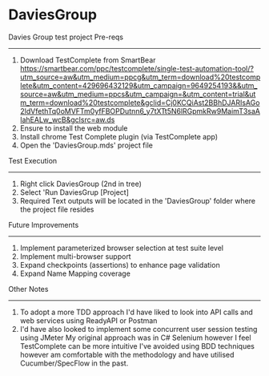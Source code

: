 # DaviesGroup
Davies Group test project
Pre-reqs
__________
1) Download TestComplete from SmartBear 
https://smartbear.com/ppc/testcomplete/single-test-automation-tool/?utm_source=aw&utm_medium=ppcg&utm_term=download%20testcomplete&utm_content=429696432129&utm_campaign=9649254193&&utm_source=aw&utm_medium=ppcs&utm_campaign=&utm_content=trial&utm_term=download%20testcomplete&gclid=Cj0KCQiAst2BBhDJARIsAGo2ldVfethTq0oMVFTm0yfFBOPDutnn6_y7tXTt5N6lRGpmkRw9MaimT3saAlahEALw_wcB&gclsrc=aw.ds
2) Ensure to install the web module 
3) Install chrome Test Complete plugin (via TestComplete app)
4) Open the 'DaviesGroup.mds' project file


Test Execution
___________
1) Right click DaviesGroup (2nd in tree) 
2) Select 'Run DaviesGrup [Project]
3) Required Text outputs will be located in the 'DaviesGroup' folder where the project file resides


Future Improvements
___________
1) Implement parameterized browser selection at test suite level
2) Implement multi-browser support
3) Expand checkpoints (assertions) to enhance page validation
4) Expand Name Mapping coverage


Other Notes
___________
1) To adopt a more TDD approach I'd have liked to look into API calls and web services using ReadyAPI or Postman
2) I'd have also looked to implement some concurrent user session testing using JMeter
My original approach was in C# Selenium however I feel TestComplete can be more intuitive
I've avoided using BDD techniques however am comfortable with the methodology and have utilised Cucumber/SpecFlow in the past. 
